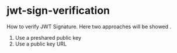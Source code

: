 # jwt-sign-verification
How to verify JWT Signature. Here two approaches will be showed . 
 1. Use a preshared public key 
 2. Use a public key URL
